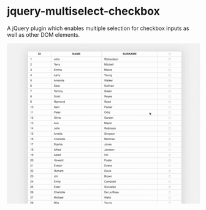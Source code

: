 # jquery-multiselect-checkbox
A jQuery plugin which enables multiple selection for checkbox inputs as well as other DOM elements.

![jquery-multiselect-checkbox](https://raw.githubusercontent.com/tonix-tuft/jquery-multiselect-checkbox/master/example/img/jquery-multiselect-checkbox.gif)
